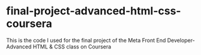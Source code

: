 # final-project-advanced-html-css-coursera
This is the code I used for the final project of the Meta Front End Developer- Advanced HTML &amp; CSS class on Coursera

